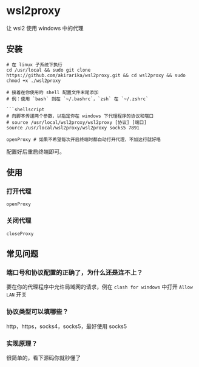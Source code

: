 # wsl2proxy

让 wsl2 使用 windows 中的代理

## 安装

```shellscript
# 在 linux 子系统下执行
cd /usr/local && sudo git clone https://github.com/akirarika/wsl2proxy.git && cd wsl2proxy && sudo chmod +x ./wsl2proxy

# 接着在你使用的 shell 配置文件末尾添加
# 例：使用 `bash` 则在 `~/.bashrc`，`zsh` 在 `~/.zshrc`

```shellscript
# 向脚本传递两个参数，以指定你在 windows 下代理程序的协议和端口
# source /usr/local/wsl2proxy/wsl2proxy [协议] [端口]
source /usr/local/wsl2proxy/wsl2proxy socks5 7891

openProxy # 如果不希望每次开启终端时都自动打开代理，不加这行就好咯
```

配置好后重启终端即可。

## 使用

### 打开代理

```shellscript
openProxy
```

### 关闭代理

```shellscript
closeProxy
```

## 常见问题

### 端口号和协议配置的正确了，为什么还是连不上？

要在你的代理程序中允许局域网的请求，例在 `clash for windows` 中打开 `Allow LAN` 开关

### 协议类型可以填哪些？

http，https，socks4，socks5，最好使用 socks5

### 实现原理？

很简单的，看下源码你就秒懂了
